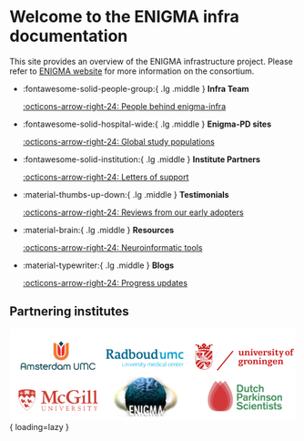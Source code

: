 # Welcome to the ENIGMA infra documentation

This site provides an overview of the ENIGMA infrastructure project. Please refer to [ENIGMA website](https://enigma.ini.usc.edu/about-2/) for more information on the consortium. 

<div class="grid cards" markdown>

-   :fontawesome-solid-people-group:{ .lg .middle } __Infra Team__
    

    [:octicons-arrow-right-24: People behind enigma-infra](team/people.md)

-   :fontawesome-solid-hospital-wide:{ .lg .middle } __Enigma-PD sites__
    

    [:octicons-arrow-right-24: Global study populations](wg/pd/e_pd_sites.md)

-   :fontawesome-solid-institution:{ .lg .middle } __Institute Partners__
    

    [:octicons-arrow-right-24: Letters of support](partners/LoS.md)

-   :material-thumbs-up-down:{ .lg .middle } __Testimonials__
    

    [:octicons-arrow-right-24: Reviews from our early adopters](reviews/testimonials.md)

-   :material-brain:{ .lg .middle } __Resources__
    

    [:octicons-arrow-right-24: Neuroinformatic tools](resources/open_science_toolstack.md)

-   :material-typewriter:{ .lg .middle } __Blogs__
    

    [:octicons-arrow-right-24: Progress updates](blog)

</div>


## **Partnering institutes**

![logos](./logos/Logo_Strip.png){ loading=lazy }